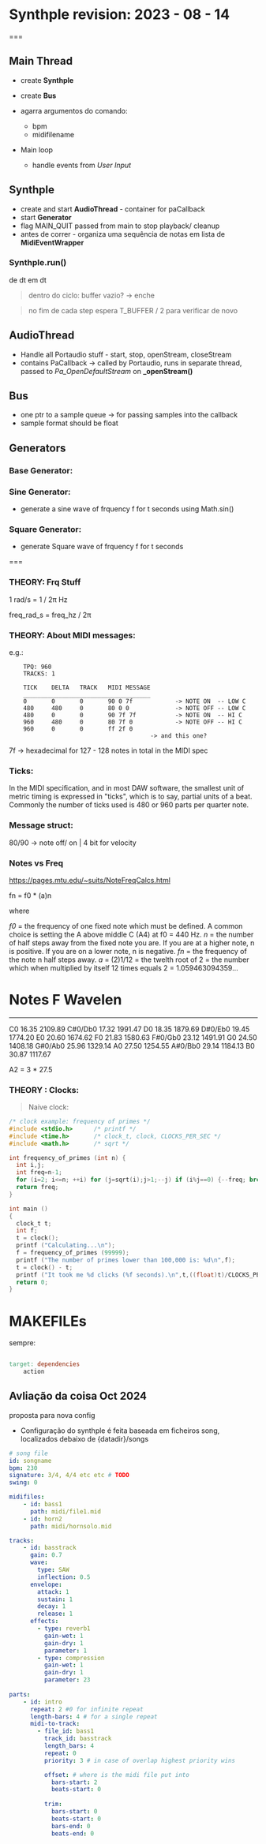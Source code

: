 # Synthple revision: 2023 - 08 - 14


===
## Main Thread

* create **Synthple**
* create **Bus**
* agarra argumentos do comando:
    - bpm
    - midifilename 

* Main loop
    - handle events from *User Input*




## Synthple
* create and start **AudioThread** - container for paCallback
* start **Generator**
* flag MAIN_QUIT passed from main to stop playback/ cleanup
* antes de correr - organiza uma sequência de notas em lista de **MidiEventWrapper**


### Synthple.run()
de dt em dt

> dentro do ciclo:
buffer vazio? -> enche

> no fim de cada step 
espera T_BUFFER / 2 para verificar de novo


## AudioThread
* Handle all Portaudio stuff - start, stop, openStream, closeStream
* contains PaCallback -> called by Portaudio, runs in separate thread, passed to *Pa_OpenDefaultStream* on **_openStream()**


## Bus
* one ptr to a sample queue -> for passing samples into the callback
* sample format should be float


## Generators
### Base Generator:

### Sine Generator:
* generate a sine wave of frquency f for t seconds using Math.sin()

### Square Generator:
* generate Square wave of frquency f for t seconds










===
### THEORY: Frq Stuff
1 rad/s = 1 / 2π Hz 

freq_rad_s = freq_hz / 2π

### THEORY: About MIDI messages:

e.g.:

```
    TPQ: 960
    TRACKS: 1
    
    TICK    DELTA   TRACK   MIDI MESSAGE
    ____________________________________
    0       0       0       90 0 7f            -> NOTE ON  -- LOW C
    480     480     0       80 0 0             -> NOTE OFF -- LOW C
    480     0       0       90 7f 7f           -> NOTE ON  -- HI C
    960     480     0       80 7f 0            -> NOTE OFF -- HI C
    960     0       0       ff 2f 0  
                                        -> and this one?
```

7f -> hexadecimal for 127 - 128 notes in total in the MIDI spec

### Ticks:
In the MIDI specification, and in most DAW software, the smallest unit of metric timing is expressed in "ticks", which is to say, partial units of a beat.
Commonly the number of ticks used is 480 or 960 parts per quarter note.

### Message struct:
80/90 -> note off/ on    |    4 bit for velocity

### Notes vs Freq
https://pages.mtu.edu/~suits/NoteFreqCalcs.html

fn = f0 * (a)n 

where

*f0* = the frequency of one fixed note which must be defined. A common choice is setting the A above middle C (A4) at f0 = 440 Hz.
*n* = the number of half steps away from the fixed note you are. If you are at a higher note, n is positive. If you are on a lower note, n is negative.
*fn* = the frequency of the note n half steps away.
*a* = (2)1/12 = the twelth root of 2 = the number which when multiplied by itself 12 times equals 2 = 1.059463094359... 

# Notes     F       Wavelen
-----------------------------
C0	        16.35 	2109.89
C#0/Db0  	17.32 	1991.47
D0	        18.35 	1879.69
D#0/Eb0  	19.45 	1774.20
E0	        20.60 	1674.62
F0	        21.83 	1580.63
F#0/Gb0    	23.12 	1491.91
G0	        24.50 	1408.18
G#0/Ab0  	25.96 	1329.14
A0	        27.50 	1254.55
A#0/Bb0  	29.14 	1184.13
B0	        30.87 	1117.67


A2 = 3 * 27.5


### THEORY : Clocks:

> Naive clock:

```c
/* clock example: frequency of primes */
#include <stdio.h>      /* printf */
#include <time.h>       /* clock_t, clock, CLOCKS_PER_SEC */
#include <math.h>       /* sqrt */

int frequency_of_primes (int n) {
  int i,j;
  int freq=n-1;
  for (i=2; i<=n; ++i) for (j=sqrt(i);j>1;--j) if (i%j==0) {--freq; break;}
  return freq;
}

int main ()
{
  clock_t t;
  int f;
  t = clock();
  printf ("Calculating...\n");
  f = frequency_of_primes (99999);
  printf ("The number of primes lower than 100,000 is: %d\n",f);
  t = clock() - t;
  printf ("It took me %d clicks (%f seconds).\n",t,((float)t)/CLOCKS_PER_SEC);
  return 0;
}
```

#

# MAKEFILEs

sempre:

```Makefile

target: dependencies
    action

```



## Avliação da coisa Oct 2024


proposta para nova config

- Configuração do synthple é feita baseada em ficheiros song,
localizados debaixo de {datadir}/songs

```yaml
# song file
id: songname
bpm: 230
signature: 3/4, 4/4 etc etc # TODO
swing: 0

midifiles:
    - id: bass1 
      path: midi/file1.mid
    - id: horn2
      path: midi/hornsolo.mid

tracks:
    - id: basstrack
      gain: 0.7
      wave:
        type: SAW
        inflection: 0.5
      envelope:
        attack: 1
        sustain: 1
        decay: 1
        release: 1
      effects:
        - type: reverb1
          gain-wet: 1
          gain-dry: 1
          parameter: 1
        - type: compression
          gain-wet: 1
          gain-dry: 1
          parameter: 23
        
parts:
    - id: intro
      repeat: 2 #0 for infinite repeat
      length-bars: 4 # for a single repeat
      midi-to-track:
        - file_id: bass1
          track_id: basstrack
          length_bars: 4
          repeat: 0
          priority: 3 # in case of overlap highest priority wins

          offset: # where is the midi file put into
            bars-start: 2
            beats-start: 0
          
          trim:
            bars-start: 0
            beats-start: 0
            bars-end: 0
            beats-end: 0



```